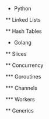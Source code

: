 * Python

** Linked Lists

** Hash Tables



* Golang

** Slices

** Concurrency

*** Goroutines

*** Channels

*** Workers

** Generics


